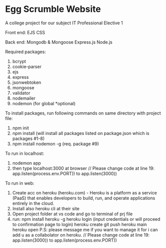 # Egg Scrumble Website
 A college project for our subject IT Professional Elective 1 

Front end:
EJS
CSS

Back end:
Mongodb & Mongoose
Express.js
Node.js

Required packages:
1) bcrypt
2) cookie-parser
3) ejs
4) express
5) jsonwebtoken
6) mongoose
7) validator
8) nodemailer 
9) nodemon (for global *optional)

To install packages, run following commands on same directory with project file:
1) npm init
2) npm install (will install all packages listed on package.json which is packages #1-8)
3) npm install nodemon -g (req. package #9)

To run in localhost:
1) nodemon app
2) then type localhost:3000 at browser
// Please change code at line 19:
   app.listen(process.env.PORT)) to app.listen(3000))

To run in web:
1) Create acc on heroku 
(heroku.com) - Heroku is a platform as a service (PaaS) that enables developers to build, run, and operate applications entirely in the cloud.
2) Install also heroku cli at their site
3) Open project folder at vs code and go to terminal of prj file
4) run: npm install heroku -g
   heroku login (input credentials or will proceed to confirmation page to login)
   heroku create
   git push heroku main
   heroku open 
P.S: please message me if you want to manage it for i can add u as a collabolator on heroku.
// Please change code at line 19:
   app.listen(3000)) to app.listen(process.env.PORT))
     
